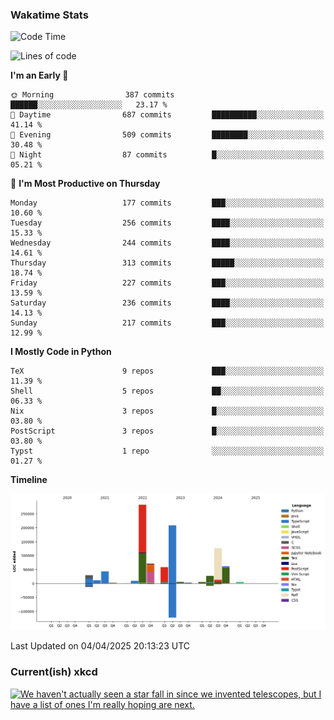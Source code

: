 ### Wakatime Stats
<!--START_SECTION:waka-->
![Code Time](http://img.shields.io/badge/Code%20Time-3%2C146%20hrs%2027%20mins-blue)

![Lines of code](https://img.shields.io/badge/From%20Hello%20World%20I%27ve%20Written-950.8%20thousand%20lines%20of%20code-blue)

**I'm an Early 🐤** 

```text
🌞 Morning                387 commits         ██████░░░░░░░░░░░░░░░░░░░   23.17 % 
🌆 Daytime                687 commits         ██████████░░░░░░░░░░░░░░░   41.14 % 
🌃 Evening                509 commits         ████████░░░░░░░░░░░░░░░░░   30.48 % 
🌙 Night                  87 commits          █░░░░░░░░░░░░░░░░░░░░░░░░   05.21 % 
```
📅 **I'm Most Productive on Thursday** 

```text
Monday                   177 commits         ███░░░░░░░░░░░░░░░░░░░░░░   10.60 % 
Tuesday                  256 commits         ████░░░░░░░░░░░░░░░░░░░░░   15.33 % 
Wednesday                244 commits         ████░░░░░░░░░░░░░░░░░░░░░   14.61 % 
Thursday                 313 commits         █████░░░░░░░░░░░░░░░░░░░░   18.74 % 
Friday                   227 commits         ███░░░░░░░░░░░░░░░░░░░░░░   13.59 % 
Saturday                 236 commits         ████░░░░░░░░░░░░░░░░░░░░░   14.13 % 
Sunday                   217 commits         ███░░░░░░░░░░░░░░░░░░░░░░   12.99 % 
```


**I Mostly Code in Python** 

```text
TeX                      9 repos             ███░░░░░░░░░░░░░░░░░░░░░░   11.39 % 
Shell                    5 repos             ██░░░░░░░░░░░░░░░░░░░░░░░   06.33 % 
Nix                      3 repos             █░░░░░░░░░░░░░░░░░░░░░░░░   03.80 % 
PostScript               3 repos             █░░░░░░░░░░░░░░░░░░░░░░░░   03.80 % 
Typst                    1 repo              ░░░░░░░░░░░░░░░░░░░░░░░░░   01.27 % 
```



**Timeline**

![Lines of Code chart](https://raw.githubusercontent.com/joshuajeschek/joshuajeschek/main/assets/bar_graph.png)


 Last Updated on 04/04/2025 20:13:23 UTC
<!--END_SECTION:waka-->

### Current(ish) xkcd
<a id="xkcd-a" title="We haven't actually seen a star fall in since we invented telescopes, but I have a list of ones I'm really hoping are next." href="https://www.xkcd.com" target="_blank">
        <img align="center" id="xkcd-img" src="https://imgs.xkcd.com/comics/stargazing_4.png" alt="We haven't actually seen a star fall in since we invented telescopes, but I have a list of ones I'm really hoping are next." height=300 />
</a>
